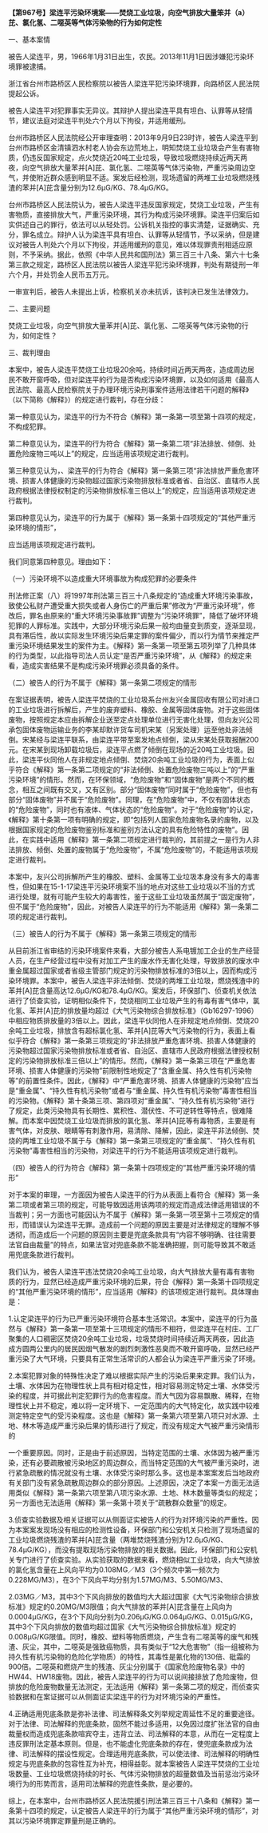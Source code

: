 **【第967号】梁连平污染环境案——焚烧工业垃圾，向空气排放大量笨并（a）芘、氯化氢、二噁英等气体污染物的行为如何定性**

一、基本案情

被告人梁连平，男，1966年1月31日出生，农民。2013年11月1日因涉嫌犯污染环境罪被逮捕。

浙江省台州市路桥区人民检察院以被告人梁连平犯污染环境罪，向路桥区人民法院提起公诉。

被告人梁连平对犯罪事实无异议。其辩护人提出梁连平具有坦白、认罪等从轻情节，建议法庭对梁连平判处六个月以下拘役，并适用缓刑。

台州市路桥区人民法院经公开审理查明：2013年9月9日23时许，被告人梁连平到台州市路桥区金清镇泗水村老人协会东边荒地上，明知焚烧工业垃圾会产生有害物质，仍违反国家规定，点火焚烧近20吨工业垃圾，导致垃圾燃烧持续近两天两夜，向空气排放大量苯并\[A\]芘、氯化氢、二噁英等气体污染物，严重污染周边空气，并使附近群众感到明显不适。案发后经检测，现场遗留的两堆工业垃圾燃烧残渣的苯并\[A\]芘含量分别为12.6μG/KG、78.4μG/KG。

台州市路桥区人民法院认为，被告人梁连平违反国家规定，焚烧工业垃圾，产生有害物质，直接排放大气，严重污染环境，其行为构成污染环境罪。梁连平归案后如实供述自己的罪行，依法可以从轻处罚。公诉机关指控的事实清楚，证据确实、充分，罪名成立。辩护人认为梁连平具有坦白、认罪等从轻情节，予以采纳，但是建议对被告人判处六个月以下拘役，并适用缓刑的意见，难以体现罪责刑相适应原则，不予采纳。据此，依照《中华人民共和国刑法》第三百三十八条、第六十七条第三款之规定，路桥区人民法院以被告人梁连平犯污染环境罪，判处有期徒刑一年六个月，并处罚金人民币五万元。

一审宣判后，被告人未提出上诉，检察机关亦未抗诉，该判决已发生法律效力。

二、主要问题

焚烧工业垃圾，向空气排放大量苯并\[A\]芘、氯化氢、二噁英等气体污染物的行为，如何定性？

三、裁判理由

本案中，被告人梁连平焚烧工业垃圾20余吨，持续时间近两天两夜，造成周边居民不敢开窗呼吸，但对梁连平的行为是否构成污染环境罪，以及如何适用《最高人民法院、最高人民检察院关于办理环境污染刑事案件适用法律若干问题的解释》（以下简称《解释》）的规定进行裁判，存在分歧：

第一种意见认为，梁连平的行为不符合《解释》第一条第一项至第十四项的规定，不构成犯罪。

第二种意见认为，梁连平的行为符合《解释》第一条第二项“非法排放、倾倒、处置危险废物三吨以上”的规定，应当适用该项规定进行裁判。

第三种意见认为，、梁连平的行为符合《解释》第一条第三项“非法排放严重危害环境、损害人体健康的污染物超过国家污染物排放标准或者省、自治区、直辖市人民政府根据法律授权制定的污染物排放标准三倍以上”的规定，应当适用该项规定进行裁判。

第四种意见认为，梁连平的行为属于《解释》第一条第十四项规定的“其他严重污染环境的情形”，

应当适用该项规定进行裁判。

我们同意第四种意见。理由如下：

（一）污染环境不以造成重大环境事故为构成犯罪的必要条件

刑法修正案（八）将1997年刑法第三百三十八条规定的“造成重大环境污染事故，致使公私财产遭受重大损失或者人身伤亡的严重后果”修改为“严重污染环境”，修改后，罪名由原来的“重大环境污染事故罪”调整为“污染环境罪”，降低了破坏环境犯罪的人罪标准。实践中，大部分环境污染后果一般均由量变到质变，逐渐显现，具有滞后性，故以实际发生环境污染后果定罪的案件偏少，而以行为情节来推定严重污染环境结果发生的案件为主。《解释》第一条第一项至第五项列举了几种具体的行为类型，以此指导司法人员认定“是否严重污染环境”，从《解释》的规定来看，造成实害结果不是构成污染环境罪必须具备的条件。

（二）被告人的行为不属于《解释》第一条第二项规定的情形

在案证据表明，被告人梁连平焚烧的工业垃圾系台州友兴金属回收有限公司对进口的工业垃圾进行拆解后，产生的废弃塑料、橡胶、金属等固体废物。对于这些固体废物，按照规定本应由拆解企业送至定点处理单位进行无害化处理，但向友兴公司承包固体废物运输业务的李某却默许货车司机宋某（另案处理）运至他处非法倾倒。宋某经与梁连平联系，由梁连平带至案发地点倾倒，梁从宋某处获取报酬200元。在宋某到现场卸载垃圾后，梁连平点燃了倾倒在现场的近20吨工业垃圾。因此，梁连平伙同他人在非规定地点倾倒、焚烧20余吨工业垃圾的行为，表面上似乎符合《解释》第一条第二项规定的“非法倾倒、处置危险废物三吨以上”的“严重污染环境”的情形。然而，在环保领域，“危险废物”和“固体废物”是两个不同的概念，相互之间既有交叉，又有区别。部分“固体废物”同时属于“危险废物”，但也有部分“固体废物”并不属于“危险废物”。同理，在“危险废物”中，不仅有固体状态的“危险废物”，同时也有液体、气体状态的“危险废物”。对于“危险废物”的认定，《解释》第十条第一项有明确的规定，即“包括列人国家危险废物名录的废物，以及根据国家规定的危险废物鉴别标准和鉴别方法认定的具有危险特性的废物”。因此，在实践中适用《解释》第一条第二项规定进行裁判的，其前提之一是行为人非法排放、倾倒、处置的废物属于“危险废物”，不属“危险废物”的，不能适用该项规定进行裁判。

本案中，友兴公司拆解所产生的橡胶、塑料、金属等工业垃圾本身没有多大的毒害性，但如果在15-1-17梁连平污染环境案不当的地点对这些工业垃圾以不当的方式进行处理，就有可能产生较大的毒害性，鉴于这些工业垃圾虽然属于“固定废物”，但不属于“危险废物”，因此，对被告人梁连平的行为不能适用《解释》第一条第二项的规定进行裁判。

（三）被告人的行为不属于《解释》第一条第三项规定的情形

从目前浙江省审结的污染环境案件来看，大部分被告人系电镀加工企业的生产经营人员，在生产经营过程中没有对加工产生的废水作无害化处理，导致排放的废水中重金属超过国家或者省级主管部门规定的污染物排放标准的3倍以上，因而构成污染环境罪。本案中，被告人梁连平非法倾倒、焚烧的两堆工业垃圾，燃烧残渣中的苯并\[A\]芘含量高达12.6μG/KG和78.4μG/KG。案发后，环保部门、侦查机关依法进行了侦查实验，证明相似条件下，焚烧相同工业垃圾产生的有毒有害气体中，氯化氢、苯并\[A\]芘的排放量均超过《大气污染物综合排放标准》（Gb16297-1996）中相应物质排放量的3倍以上。因此，梁连平伙同他人在非规定地点倾倒、焚烧20余吨工业垃圾，排放含有超标氯化氢、苯并\[A\]芘等大气污染物的行为，表面上看似乎符合《解释》第一条第三项规定的“非法排放严重危害环境、损害人体健康的污染物超过国家污染物排放标准或者省、自治区、直辖市人民政府根据法律授权制定的污染物排放标准三倍以上”的情形。然而，《解释》第一条第三项在“严重危害环境、损害人体健康的污染物”前限制性地规定了“含重金属、持久性有机污染物等”的前置性条件。因此，《解释》中“严重危害环境、损害人体健康的污染物”应当是“重金属”、“持久性有机污染物”或者与“重金属、持久性有机污染物”毒害性相当的污染物。《解释》第十条第三项、第四项对“重金属”、“持久性有机污染物”进行了规定，此类污染物具有长期性、累积性、潜伏性、不可逆转性等特点，很难降解。而本案中因焚烧工业垃圾而排放的氯化氢、苯并\[A\]芘等有毒物质，主要是有害气体，对皮肤、眼睛等有刺激作用，易清除、降解，因此，梁连平非法倾倒、焚烧的两堆工业垃圾不属于与《解释》第一条第三项规定的“重金属”、“持久性有机污染物”毒害性相当的污染物，对梁连平的行为不能适用该项规定进行裁判。

（四）被告人的行为符合《解释》第一条第十四项规定的“其他严重污染环境的情形”

对于本案的审理，一方面因为被告人梁连平的行为从表面上看符合《解释》第一条第二项或者第三项的规定，可能导致因适用该两项的规定而造成法律适用错误的不当裁判；另一方面也可能因认为不属于《解释》第一条第一项至第十三项规定的情形，而错误认为梁连平无罪。造成前一个问题的原因主要是对法律规定的理解不够透彻，而造成后一个问题的原因则主要是兜底条款具有“内容不够明确、往往需要法官自由裁量”的特点，如果法官对兜底条款不能准确把握，则可能导致其不敢适用兜底条款进行裁判。

我们认为，被告人梁连平违法焚烧20余吨工业垃圾，向大气排放大量有毒有害物质的行为，显然已经造成严重污染环境的后果，符合《解释》第一条第十四项规定的“其他严重污染环境的情形”，应当适用《解释》的该项规定进行裁判。具体理由是：

1.认定梁连平的行为已严重污染环境符合基本生活常识。本案中，梁连平的行为虽然与《解释》第一条第一项至第十三项规定的情形不相符，但梁连平在村庄、工厂聚集的人口稠密区焚烧20余吨工业垃圾，垃圾焚烧时间持续近两天两夜，因此造成方圆两公里内的居民因烟气散发的剧烈刺激性恶臭而不敢开窗呼吸，显然已经严重污染了大气环境，只要具有正常生活常识的人都会认为梁连平严重污染了环境。

2.本案犯罪对象的特殊性决定了难以根据实际产生的污染后果来定罪。我们认为，土壤、水体因为在物理性状上具有相对稳定性，相对容易测定特定土壤、水体受污染的程度，并可据此判定犯罪行为的危害程度。而大气因为容易飘散、稀释，在物理性状上并不稳定，难以将一定环境下、一定范围内的大气特定化，故实践中较难测定特定空气的受污染程度。这也是《解释》第一条第六项至第八项只对水源、土地、林木等造成严重污染后果的情形进行了规定，而没有规定大气被严重污染情形的

一个重要原因。同时，正是由于前述原因，当特定范围的土壤、水体因为被严重污染，还有必要疏散被污染地区的周边群众，而当特定范围的大气被严重污染时，进行紧急疏散的情况就没有土壤、水体受污染时那么多。这也是本案案发后当地政府有关部门没有紧急疏散周边群众的部分原因。上述原因，决定了本案一方面无法适用类似《解释》第一条第六项至第八项污染水源、土地、林木数量等类似的规定；另一方面也无法适用《解释》第一条第十项关于“疏散群众数量”的规定。

3.侦查实验数据及相关证据可以从侧面证实被告人的行为对环境污染的严重性。因为本案案发现场没有相应的检测性设备，环保部门和公安机关只检测了现场遗留的工业垃圾燃烧残渣的苯并\[A\]芘含量（两堆焚烧残渣分别为12.6μG/KG、78.4μG/KG），而没有提取现场污染物排放的相关数据。因此，环保部门和公安机关专门进行了侦查实验。从实验获取的数据来看，燃烧相似工业垃圾，向大气排放的氯化氢含量在上风向平均为0.108MG／M3（3个频次中第一频次为0.228MG/M3），在3个下风向平均分别为1.57MG/M3、5.50MG/M3、

2.03MG／M3，其中3个下风向排放的数值均大大超过国家《大气污染物综合排放标准》规定的0.20MG/M3限值；向大气排放的苯并\[A\]芘含量在上风向为0.0004μG/KG，在3个下风向分别为0.206μG/KG.0.064μG/KG、0.015μG/KG，其中3个下风向排放的数值均超过国家《大气污染物综合排放标准》规定的0.008μG/KG限值。同时，橡胶、塑料等物质燃烧，产生含有二噁英等的废气和残渣、灰尘，其中，二噁英是强致癌物质，具有类似于“12大危害物”（指一组被称为持久性有机污染物的危险化学物质）的特性，其毒性是氰化物的130倍、砒霜的900倍。二噁英和燃烧产生的残渣、灰尘分别属于《国家危险废物名录》中的HW44、HW18废物。因此，被告人梁连平的行为可以说间接排放了危险废物，但排放的危险废物数量无法测定，无法适用《解释》第一条第二项的规定，而侦查实验数据和在案证据可以从侧面证实梁连平的行为对环境污染的严重性。

4.正确适用兜底条款是弥补法律、司法解释条文列举规定周延性不足的重要途径。对于法律、司法解释的兜底条款，固然不能过多适用，以免因过度扩张法官的自由裁量权而造成兜底条款喧宾夺主，违背立法、司法解释的本意，从而在一定程度上违反罪刑法定基本原则。但是，也不能虚化兜底条款的存在，使兜底条款成为法律、司法解释的摆设性规定。合理适用兜底条款，可以使法律、司法解释的明确性规定与兜底条款的包容性互为补充，相得益彰。就本案被告人梁连平焚烧的工业垃圾数量、工业垃圾燃烧持续的时长、气体污染物排放的超量数值及当前惩治污染环境行为的形势而言，适用司法解释的兜底性条款，是必要的。

综上，在本案中，台州市路桥区人民法院援引刑法第三百三十八条和《解释》第一条第十四项的规定，认定被告人梁连平的行为属于“其他严重污染环境的情形”，对其以污染环境罪定罪量刑是正确的。